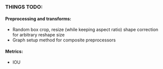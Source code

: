 ### THINGS TODO:
#### Preprocessing and transforms:
* Random box crop, resize (while keeping aspect ratio) shape correction for arbitrary reshape size
* Graph setup method for composite preprocessors
#### Metrics:
* IOU
 